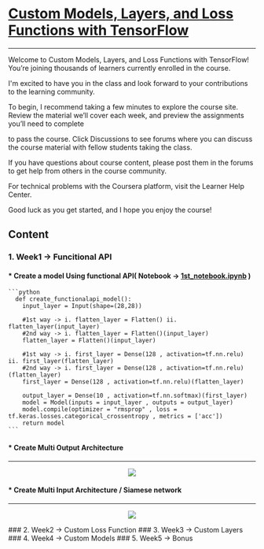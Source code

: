 # [Custom Models, Layers, and Loss Functions with TensorFlow](https://www.coursera.org/learn/custom-models-layers-loss-functions-with-tensorflow/home/welcome)

---

Welcome to Custom Models, Layers, and Loss Functions with TensorFlow! You’re joining thousands of learners currently enrolled in the course.

I'm excited to have you in the class and look forward to your contributions to the learning community.

To begin, I recommend taking a few minutes to explore the course site. Review the material we’ll cover each week, and preview the assignments you’ll need to complete

to pass the course. Click Discussions to see forums where you can discuss the course material with fellow students taking the class.

If you have questions about course content, please post them in the forums to get help from others in the course community.

For technical problems with the Coursera platform, visit the Learner Help Center.

Good luck as you get started, and I hope you enjoy the course!

## Content

### 1. Week1 -> Funcitional API 
  #### * Create a model Using functional API( Notebook ->  [1st_notebook.ipynb](https://github.com/ANKITPODDER2000/Tensorflow-Advance/blob/main/Custom_Models_Layers_and_Loss_Functions_with_TensorFlow/Week1/1st_notebook.ipynb) )
    ```python
      def create_functionalapi_model():
        input_layer = Input(shape=(28,28))

        #1st way -> i. flatten_layer = Flatten() ii. flatten_layer(input_layer)
        #2nd way -> i. flatten_layer = Flatten()(input_layer)
        flatten_layer = Flatten()(input_layer)

        #1st way -> i. first_layer = Dense(128 , activation=tf.nn.relu) ii. first_layer(flatten_layer)
        #2nd way -> i. first_layer = Dense(128 , activation=tf.nn.relu)(flatten_layer)
        first_layer = Dense(128 , activation=tf.nn.relu)(flatten_layer)

        output_layer = Dense(10 , activation=tf.nn.softmax)(first_layer)
        model = Model(inputs = input_layer , outputs = output_layer)
        model.compile(optimizer = "rmsprop" , loss = tf.keras.losses.categorical_crossentropy , metrics = ['acc'])
        return model
    ```
    
  #### * Create Multi Output Architecture
  ---
  <p align="center">
  <img src="https://user-images.githubusercontent.com/50513363/99687028-33650f00-2aaa-11eb-98ef-0b25b0421412.png" margin="0 auto" display="block"/>
  </p>

  #### * Create Multi Input Architecture / Siamese network
  ---
  <p align="center">
  <img src="https://user-images.githubusercontent.com/50513363/99687391-9eaee100-2aaa-11eb-96b6-f1ac555a7d5d.png" margin="0 auto" display="block"/>
  </p>
### 2. Week2 -> Custom Loss Function
### 3. Week3 -> Custom Layers
### 4. Week4 -> Custom Models
### 5. Week5 -> Bonus
